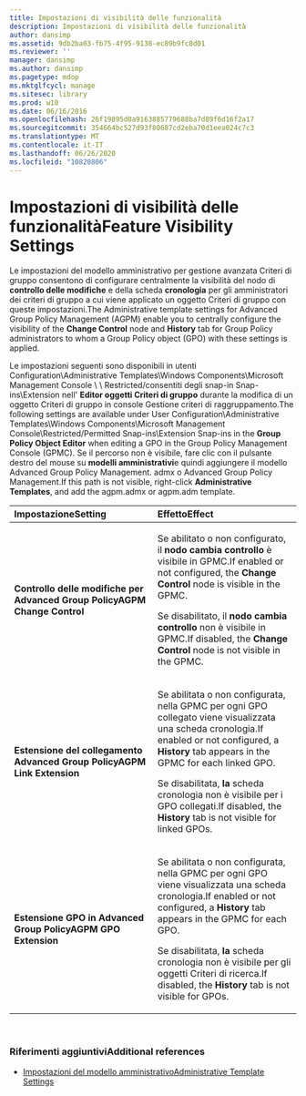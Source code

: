 ```yaml
---
title: Impostazioni di visibilità delle funzionalità
description: Impostazioni di visibilità delle funzionalità
author: dansimp
ms.assetid: 9db2ba03-fb75-4f95-9138-ec89b9fc8d01
ms.reviewer: ''
manager: dansimp
ms.author: dansimp
ms.pagetype: mdop
ms.mktglfcycl: manage
ms.sitesec: library
ms.prod: w10
ms.date: 06/16/2016
ms.openlocfilehash: 26f19895d0a9163885779688ba7d89f6d16f2a17
ms.sourcegitcommit: 354664bc527d93f80687cd2eba70d1eea024c7c3
ms.translationtype: MT
ms.contentlocale: it-IT
ms.lasthandoff: 06/26/2020
ms.locfileid: "10820806"
---
```

# <span data-ttu-id="bcb0f-103">Impostazioni di visibilità delle funzionalità</span><span class="sxs-lookup"><span data-stu-id="bcb0f-103">Feature Visibility Settings</span></span>


<span data-ttu-id="bcb0f-104">Le impostazioni del modello amministrativo per gestione avanzata Criteri di gruppo consentono di configurare centralmente la visibilità del nodo di **controllo delle modifiche** e della scheda **cronologia** per gli amministratori dei criteri di gruppo a cui viene applicato un oggetto Criteri di gruppo con queste impostazioni.</span><span class="sxs-lookup"><span data-stu-id="bcb0f-104">The Administrative template settings for Advanced Group Policy Management (AGPM) enable you to centrally configure the visibility of the **Change Control** node and **History** tab for Group Policy administrators to whom a Group Policy object (GPO) with these settings is applied.</span></span>

<span data-ttu-id="bcb0f-105">Le impostazioni seguenti sono disponibili in utenti Configuration\\Administrative Templates\\Windows Components\\Microsoft Management Console \ \ Restricted/consentiti degli snap-in Snap-ins\\Extension nell' **Editor oggetti Criteri di gruppo** durante la modifica di un oggetto Criteri di gruppo in console Gestione criteri di raggruppamento.</span><span class="sxs-lookup"><span data-stu-id="bcb0f-105">The following settings are available under User Configuration\\Administrative Templates\\Windows Components\\Microsoft Management Console\\Restricted/Permitted Snap-ins\\Extension Snap-ins in the **Group Policy Object Editor** when editing a GPO in the Group Policy Management Console (GPMC).</span></span> <span data-ttu-id="bcb0f-106">Se il percorso non è visibile, fare clic con il pulsante destro del mouse su **modelli amministrativi**e quindi aggiungere il modello Advanced Group Policy Management. admx o Advanced Group Policy Management.</span><span class="sxs-lookup"><span data-stu-id="bcb0f-106">If this path is not visible, right-click **Administrative Templates**, and add the agpm.admx or agpm.adm template.</span></span>

<table>
<colgroup>
<col width="50%" />
<col width="50%" />
</colgroup>
<thead>
<tr class="header">
<th align="left"><span data-ttu-id="bcb0f-107">Impostazione</span><span class="sxs-lookup"><span data-stu-id="bcb0f-107">Setting</span></span></th>
<th align="left"><span data-ttu-id="bcb0f-108">Effetto</span><span class="sxs-lookup"><span data-stu-id="bcb0f-108">Effect</span></span></th>
</tr>
</thead>
<tbody>
<tr class="odd">
<td align="left"><p><strong><span data-ttu-id="bcb0f-109">Controllo delle modifiche per Advanced Group Policy</span><span class="sxs-lookup"><span data-stu-id="bcb0f-109">AGPM Change Control</span></span></strong></p></td>
<td align="left"><p><span data-ttu-id="bcb0f-110">Se abilitato o non configurato, il <strong> nodo cambia controllo </strong> è visibile in GPMC.</span><span class="sxs-lookup"><span data-stu-id="bcb0f-110">If enabled or not configured, the <strong>Change Control</strong> node is visible in the GPMC.</span></span></p>
<p><span data-ttu-id="bcb0f-111">Se disabilitato, il <strong> nodo cambia controllo </strong> non è visibile in GPMC.</span><span class="sxs-lookup"><span data-stu-id="bcb0f-111">If disabled, the <strong>Change Control</strong> node is not visible in the GPMC.</span></span></p></td>
</tr>
<tr class="even">
<td align="left"><p><strong><span data-ttu-id="bcb0f-112">Estensione del collegamento Advanced Group Policy</span><span class="sxs-lookup"><span data-stu-id="bcb0f-112">AGPM Link Extension</span></span></strong></p></td>
<td align="left"><p><span data-ttu-id="bcb0f-113">Se abilitata o non configurata, <strong> </strong> nella GPMC per ogni GPO collegato viene visualizzata una scheda cronologia.</span><span class="sxs-lookup"><span data-stu-id="bcb0f-113">If enabled or not configured, a <strong>History</strong> tab appears in the GPMC for each linked GPO.</span></span></p>
<p><span data-ttu-id="bcb0f-114">Se disabilitata, <strong> la </strong> scheda cronologia non è visibile per i GPO collegati.</span><span class="sxs-lookup"><span data-stu-id="bcb0f-114">If disabled, the <strong>History</strong> tab is not visible for linked GPOs.</span></span></p></td>
</tr>
<tr class="odd">
<td align="left"><p><strong><span data-ttu-id="bcb0f-115">Estensione GPO in Advanced Group Policy</span><span class="sxs-lookup"><span data-stu-id="bcb0f-115">AGPM GPO Extension</span></span></strong></p></td>
<td align="left"><p><span data-ttu-id="bcb0f-116">Se abilitata o non configurata, <strong> </strong> nella GPMC per ogni GPO viene visualizzata una scheda cronologia.</span><span class="sxs-lookup"><span data-stu-id="bcb0f-116">If enabled or not configured, a <strong>History</strong> tab appears in the GPMC for each GPO.</span></span></p>
<p><span data-ttu-id="bcb0f-117">Se disabilitata, <strong> la </strong> scheda cronologia non è visibile per gli oggetti Criteri di ricerca.</span><span class="sxs-lookup"><span data-stu-id="bcb0f-117">If disabled, the <strong>History</strong> tab is not visible for GPOs.</span></span></p></td>
</tr>
</tbody>
</table>

 

### <span data-ttu-id="bcb0f-118">Riferimenti aggiuntivi</span><span class="sxs-lookup"><span data-stu-id="bcb0f-118">Additional references</span></span>

-   [<span data-ttu-id="bcb0f-119">Impostazioni del modello amministrativo</span><span class="sxs-lookup"><span data-stu-id="bcb0f-119">Administrative Template Settings</span></span>](administrative-template-settings.md)

 

 





